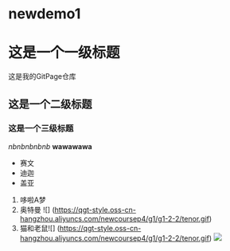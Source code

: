 # newdemo1
# 这是一个一级标题
这是我的GitPage仓库
## 这是一个二级标题
### 这是一个三级标题
*nbnbnbnbnb*
**wawawawa**
* 赛文
* 迪迦
* 盖亚
1. 哆啦A梦
1. 奥特曼 ![] (https://qgt-style.oss-cn-hangzhou.aliyuncs.com/newcoursep4/g1/g1-2-2/tenor.gif)
1. 猫和老鼠![] (https://qgt-style.oss-cn-hangzhou.aliyuncs.com/newcoursep4/g1/g1-2-2/tenor.gif)
![](https://qgt-style.oss-cn-hangzhou.aliyuncs.com/newcoursep4/g1/g1-2-2/tenor.gif)
